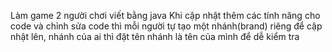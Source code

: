 Làm game 2 người chơi viết bằng java
Khi cập nhật thêm các tính năng cho code và chỉnh sửa code thì mỗi người tự tạo một nhánh(brand) riêng để cập nhật lên, nhánh của ai thì đặt tên nhánh là tên của mình để dễ kiểm tra

